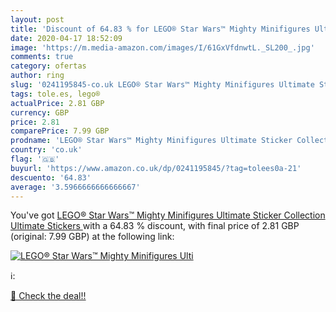 ```yaml
---
layout: post
title: 'Discount of 64.83 % for LEGO® Star Wars™ Mighty Minifigures Ulti'
date: 2020-04-17 18:52:09
image: 'https://m.media-amazon.com/images/I/61GxVfdnwtL._SL200_.jpg'
comments: true
category: ofertas
author: ring
slug: '0241195845-co.uk LEGO® Star Wars™ Mighty Minifigures Ultimate Sticker...'
tags: tole.es, lego®
actualPrice: 2.81 GBP
currency: GBP
price: 2.81
comparePrice: 7.99 GBP
prodname: 'LEGO® Star Wars™ Mighty Minifigures Ultimate Sticker Collection  Ultimate Stickers '
country: 'co.uk'
flag: '🇬🇧'
buyurl: 'https://www.amazon.co.uk/dp/0241195845/?tag=tolees0a-21'
descuento: '64.83'
average: '3.5966666666666667'
---
```


You've got [LEGO® Star Wars™ Mighty Minifigures Ultimate Sticker Collection  Ultimate Stickers ](https://www.amazon.co.uk/dp/0241195845/?tag=tolees0a-21) with a  64.83 % discount, with final price of 2.81 GBP (original: 7.99 GBP) at the following link:

[![LEGO® Star Wars™ Mighty Minifigures Ulti](https://m.media-amazon.com/images/I/61GxVfdnwtL._SL200_.jpg)](https://www.amazon.co.uk/dp/0241195845/?tag=tolees0a-21)

ℹ️:


[🛒 Check the deal!!](https://www.amazon.co.uk/dp/0241195845/?tag=tolees0a-21)

